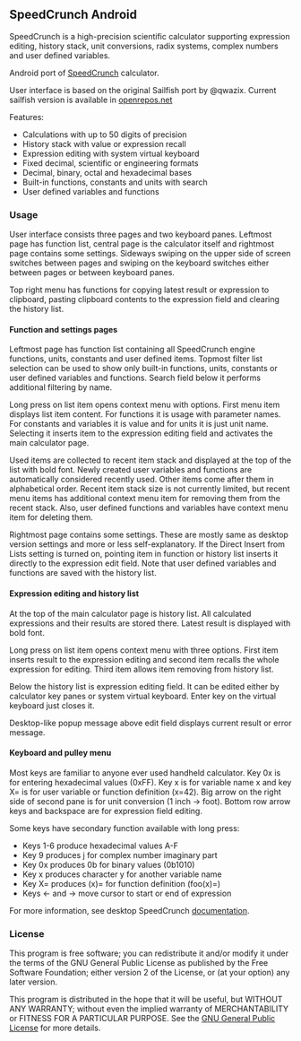 ## SpeedCrunch Android

SpeedCrunch is a high-precision scientific calculator supporting expression editing, history stack,
unit conversions, radix systems, complex numbers and user defined variables.

Android port of [SpeedCrunch](http://speedcrunch.org) calculator.

User interface is based on the original Sailfish port by @qwazix. Current sailfish version is
available in [openrepos.net](https://openrepos.net/content/syrja/speedcrunch)

Features:
- Calculations with up to 50 digits of precision
- History stack with value or expression recall
- Expression editing with system virtual keyboard
- Fixed decimal, scientific or engineering formats
- Decimal, binary, octal and hexadecimal bases
- Built-in functions, constants and units with search
- User defined variables and functions

### Usage

User interface consists three pages and two keyboard panes. Leftmost page has function list,
central page is the calculator itself and rightmost page contains some settings. Sideways swiping
on the upper side of screen switches between pages and swiping on the keyboard switches either
between pages or between keyboard panes.

Top right menu has functions for copying latest result or expression to clipboard, pasting
clipboard contents to the expression field and clearing the history list.

#### Function and settings pages

Leftmost page has function list containing all SpeedCrunch engine functions, units, constants and
user defined items. Topmost filter list selection can be used to show only built-in functions,
units, constants or user defined variables and functions. Search field below it performs additional
filtering by name.

Long press on list item opens context menu with options. First menu item displays list item
content. For functions it is usage with parameter names. For constants and variables it is value
and for units it is just unit name. Selecting it inserts item to the expression editing field and
activates the main calculator page.

Used items are collected to recent item stack and displayed at the top of the list with bold font.
Newly created user variables and functions are automatically considered recently used. Other items
come after them in alphabetical order. Recent item stack size is not currently limited, but recent
menu items has additional context menu item for removing them from the recent stack. Also, user
defined functions and variables have context menu item for deleting them.

Rightmost page contains some settings. These are mostly same as desktop version settings and more
or less self-explanatory. If the Direct Insert from Lists setting is turned on, pointing item in
function or history list inserts it directly to the expression edit field. Note that user defined
variables and functions are saved with the history list.

#### Expression editing and history list

At the top of the main calculator page is history list. All calculated expressions and their
results are stored there. Latest result is displayed with bold font.

Long press on list item opens context menu with three options. First item inserts result to the
expression editing and second item recalls the whole expression for editing. Third item allows item
removing from history list.

Below the history list is expression editing field. It can be edited either by calculator key panes
or system virtual keyboard. Enter key on the virtual keyboard just closes it.

Desktop-like popup message above edit field displays current result or error message.

#### Keyboard and pulley menu

Most keys are familiar to anyone ever used handheld calculator. Key 0x is for entering hexadecimal
values (0xFF). Key x is for variable name x and key X= is for user variable or function definition
(x=42). Big arrow on the right side of second pane is for unit conversion (1 inch -> foot). Bottom
row arrow keys and backspace are for expression field editing.

Some keys have secondary function available with long press:
- Keys 1-6 produce hexadecimal values A-F
- Key 9 produces j for complex number imaginary part
- Key 0x produces 0b for binary values (0b1010)
- Key x produces character y for another variable name
- Key X= produces (x)= for function definition (foo(x)=)
- Keys ← and → move cursor to start or end of expression

For more information, see desktop SpeedCrunch [documentation](http://speedcrunch.org/userguide/index.html).

### License

This program is free software; you can redistribute it and/or modify it under the terms of the GNU
General Public License as published by the Free Software Foundation; either version 2 of the
License, or (at your option) any later version.

This program is distributed in the hope that it will be useful, but WITHOUT ANY WARRANTY; without
even the implied warranty of MERCHANTABILITY or FITNESS FOR A PARTICULAR PURPOSE. See the
[GNU General Public License](https://www.gnu.org/licenses/old-licenses/gpl-2.0.en.html) for more
details.

